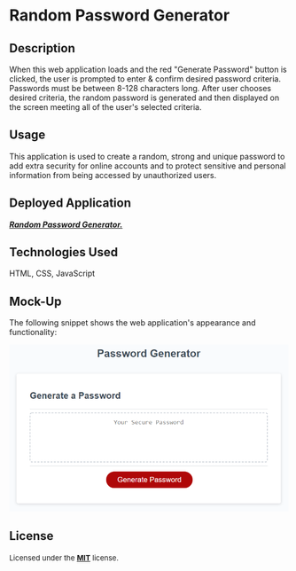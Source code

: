 # Random Password Generator

## Description

When this web application loads and the red "Generate Password" button is clicked, the user is prompted to enter & confirm desired password criteria. Passwords must be between 8-128 characters long. After user chooses desired criteria, the random password is generated and then displayed on the screen meeting all of the user's selected criteria.

## Usage

This application is used to create a random, strong and unique password to add extra security for online accounts and to protect sensitive and personal information from being accessed by unauthorized users.

## Deployed Application
<a href="https://techmack92.github.io/random-password-generator/" target="_blank">***Random Password Generator.***</a>

## Technologies Used
HTML, CSS, JavaScript

## Mock-Up

The following snippet shows the web application's appearance and functionality:

![The Password Generator application displays a red button to generate a random password.](./pwgenerator.png)

## License

<font size="2"> Licensed under the <a href="https://github.com/techmack92/random-password-generator/main/LICENSE"> **MIT**</a> license.</font>
